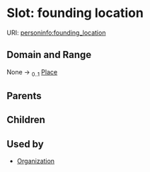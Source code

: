 
# Slot: founding location



URI: [personinfo:founding_location](https://w3id.org/linkml/examples/personinfo/founding_location)


## Domain and Range

None &#8594;  <sub>0..1</sub> [Place](Place.md)

## Parents


## Children


## Used by

 * [Organization](Organization.md)
